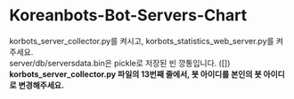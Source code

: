 # Koreanbots-Bot-Servers-Chart
 korbots_server_collector.py를 켜시고, korbots_statistics_web_server.py를 켜 주세요.  
 server/db/serversdata.bin은 pickle로 저장된 빈 깡통입니다. ([])  
 **korbots_server_collector.py 파일의 13번째 줄에서, 봇 아이디를 본인의 봇 아이디로 변경해주세요.**
